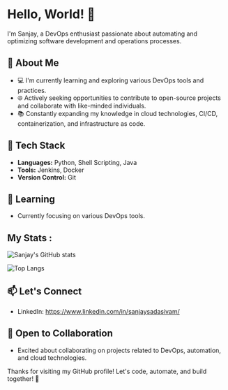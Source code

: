 # Hello, World! 👋

I'm Sanjay, a DevOps enthusiast passionate about automating and optimizing software development and operations processes.

## 🚀 About Me

- 💻 I'm currently learning and exploring various DevOps tools and practices.
- 🌐 Actively seeking opportunities to contribute to open-source projects and collaborate with like-minded individuals.
- 📚 Constantly expanding my knowledge in cloud technologies, CI/CD, containerization, and infrastructure as code.

## 🔧 Tech Stack

- **Languages:** Python, Shell Scripting, Java
- **Tools:** Jenkins, Docker
- **Version Control:** Git

## 🌱 Learning

- Currently focusing on various DevOps tools.

## My Stats : 

![Sanjay's GitHub stats](https://github-readme-stats.vercel.app/api?username=SanjayCodes04&count_private=true&show_icons=true&theme=graywhite)

![Top Langs](https://github-readme-stats.vercel.app/api/top-langs/?username=SanjayCodes04&count_private=true&layout=compact&langs_count=6&theme=graywhite)

## 📫 Let's Connect

- LinkedIn: https://www.linkedin.com/in/sanjaysadasivam/

## 🤝 Open to Collaboration

- Excited about collaborating on projects related to DevOps, automation, and cloud technologies.

Thanks for visiting my GitHub profile! Let's code, automate, and build together! 🚀
